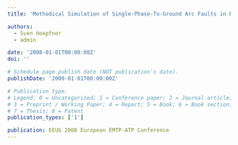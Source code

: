 ```yaml
---
title: 'Methodical Simulation of Single-Phase-To-Ground Arc Faults in Resonant Earthed Networks under Consideration of Harmonics'

authors:
  - Sven Hoepfner
  - admin

date: '2008-01-01T00:00:00Z'
doi: ''

# Schedule page publish date (NOT publication's date).
publishDate: '2000-01-01T00:00:00Z'

# Publication type.
# Legend: 0 = Uncategorized; 1 = Conference paper; 2 = Journal article;
# 3 = Preprint / Working Paper; 4 = Report; 5 = Book; 6 = Book section;
# 7 = Thesis; 8 = Patent
publication_types: ['1']

publication: EEUG 2008 European EMTP-ATP Conference
---
```

